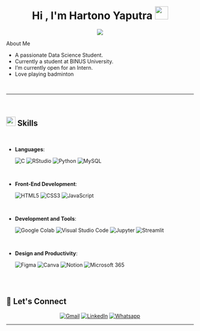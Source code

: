 
<h1 align="center"><b>Hi , I'm Hartono Yaputra </b><img src="https://media.giphy.com/media/hvRJCLFzcasrR4ia7z/giphy.gif" width="35"></h1>
<!--  -->
<p align="center">
  <a href="https://github.com/DenverCoder1/readme-typing-svg"><img src="https://readme-typing-svg.herokuapp.com?font=Time+New+Roman&color=cyan&size=25&center=true&vCenter=true&width=600&height=100&lines=Data+Science+Student;++;Interested+in+Data+Analytics,;Data+Science;Turning+Data+into+Actionable+Solutions"></a>
</p>

<p> About Me </p>

- A passionate Data Science Student.
- Currently a student at BINUS University.
- I’m currently open for an Intern.
- Love playing badminton
<br>

-----

<br>

## <img src="https://media2.giphy.com/media/QssGEmpkyEOhBCb7e1/giphy.gif?cid=ecf05e47a0n3gi1bfqntqmob8g9aid1oyj2wr3ds3mg700bl&rid=giphy.gif" width ="25"><b> Skills</b>
<br>

<p align="center">

- **Languages**:
    
    ![C](https://img.shields.io/badge/C-A8B9CC.svg?logo=c&logoColor=white)
    ![RStudio](https://img.shields.io/badge/RStudio-75AADB.svg?logo=rstudio&logoColor=white)
    ![Python](https://img.shields.io/badge/Python-3776AB.svg?logo=python&logoColor=white)
  	![MySQL](https://img.shields.io/badge/MySQL-4479A1.svg?logo=mysql&logoColor=white)

<br>   
    
- **Front-End Development**:

   ![HTML5](https://img.shields.io/badge/HTML5-E34F26.svg?logo=html5&logoColor=white)
   ![CSS3](https://img.shields.io/badge/CSS3-1572B6.svg?logo=css3&logoColor=white)
   ![JavaScript](https://img.shields.io/badge/JavaScript-F7DF1E.svg?logo=javascript&logoColor=black)

<br>

- **Development and Tools**:

    ![Google Colab](https://img.shields.io/badge/Colab-F9AB00.svg?logo=googlecolab&logoColor=white)
    ![Visual Studio Code](https://img.shields.io/badge/VS%20Code-0078d7.svg?logo=visual-studio-code&logoColor=white)
  	![Jupyter](https://img.shields.io/badge/Jupyter-F37626.svg?logo=jupyter&logoColor=white)
  	![Streamlit](https://img.shields.io/badge/Streamlit-FF4B4B.svg?logo=streamlit&logoColor=white)

<br>

- **Design and Productivity**:

  	![Figma](https://img.shields.io/badge/Figma-F24E1E.svg?logo=figma&logoColor=white)
  	![Canva](https://img.shields.io/badge/Canva-00C4CC.svg?logo=canva&logoColor=white)
  	![Notion](https://img.shields.io/badge/Notion-000000.svg?logo=notion&logoColor=white)
  	![Microsoft 365](https://img.shields.io/badge/Microsoft%20365-D83B01.svg?logo=microsoftoffice&logoColor=white)

</p>

<br>
<br>

## 🙋 Let's Connect
<p align="center">
	<a href="mailto:hartono.yaputra@gmail.com"><img src="https://img.icons8.com/bubbles/50/000000/gmail.png" alt="Gmail"/></a>
	<a href="https://www.linkedin.com/in/hartono-yaputra/"><img src="https://img.icons8.com/bubbles/50/000000/linkedin.png" alt="LinkedIn"/></a>
	<a href="https://wa.me/6281356425838"><img src="https://img.icons8.com/bubbles/50/000000/whatsapp.png" alt="Whatsapp"/></a>
</p>

---

<br>
